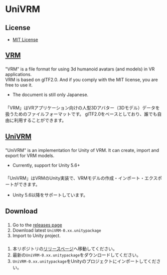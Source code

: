 # UniVRM

## License

* [MIT License](./LICENSE.txt)

## [VRM](https://dwango.github.io/vrm/)
###
"VRM" is a file format for using 3d humanoid avatars (and models) in VR applications.  
VRM is based on glTF2.0. And if you comply with the MIT license, you are free to use it.  
* The document is still only Japanese.

###
「VRM」はVRアプリケーション向けの人型3Dアバター（3Dモデル）データを扱うためのファイルフォーマットです。
glTF2.0をベースとしており、誰でも自由に利用することができます。

## [UniVRM](https://github.com/dwango/UniVRM)
###
"UniVRM" is an implementation for Unity of VRM. It can create, import and export for VRM models.
* Currently, support for Unity 5.6+  

###
「UniVRM」はVRMのUnity実装で、VRMモデルの作成・インポート・エクスポートができます。  
* Unity 5.6以降をサポートしています。

## Download
###
1. Go to the [releases page](https://github.com/dwango/UniVRM/releases)
1. Download latest ``UniVRM-0.xx.unitypackage``
1. Import to Unity project.

### 
1. 本リポジトリの[リリースページ](https://github.com/dwango/UniVRM/releases)へ移動してください。
1. 最新の``UniVRM-0.xx.unitypackage``をダウンロードしてください。
1. ``UniVRM-0.xx.unitypackage``をUnityのプロジェクトにインポートしてください。
